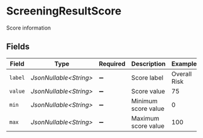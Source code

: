 # ScreeningResultScore

Score information


## Fields

| Field                   | Type                    | Required                | Description             | Example                 |
| ----------------------- | ----------------------- | ----------------------- | ----------------------- | ----------------------- |
| `label`                 | *JsonNullable\<String>* | :heavy_minus_sign:      | Score label             | Overall Risk            |
| `value`                 | *JsonNullable\<String>* | :heavy_minus_sign:      | Score value             | 75                      |
| `min`                   | *JsonNullable\<String>* | :heavy_minus_sign:      | Minimum score value     | 0                       |
| `max`                   | *JsonNullable\<String>* | :heavy_minus_sign:      | Maximum score value     | 100                     |